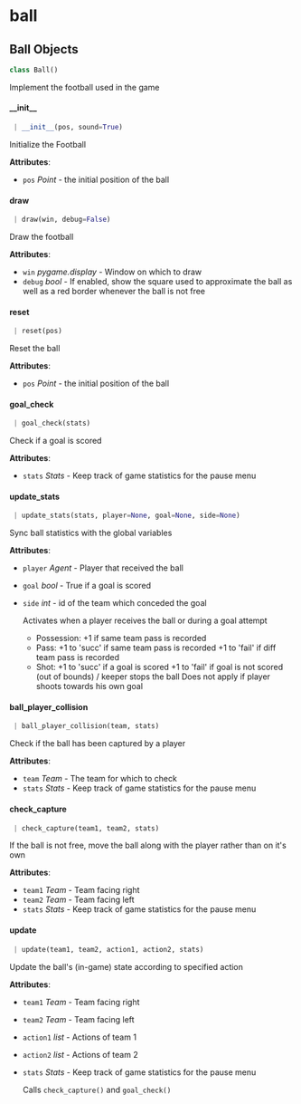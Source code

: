 <a name="ball"></a>
# ball

<a name="ball.Ball"></a>
## Ball Objects

```python
class Ball()
```

Implement the football used in the game

<a name="ball.Ball.__init__"></a>
#### \_\_init\_\_

```python
 | __init__(pos, sound=True)
```

Initialize the Football

**Attributes**:

- `pos` _Point_ - the initial position of the ball

<a name="ball.Ball.draw"></a>
#### draw

```python
 | draw(win, debug=False)
```

Draw the football

**Attributes**:

- `win` _pygame.display_ - Window on which to draw
- `debug` _bool_ - If enabled, show the square used to approximate the ball
  as well as a red border whenever the ball is not free

<a name="ball.Ball.reset"></a>
#### reset

```python
 | reset(pos)
```

Reset the ball

**Attributes**:

- `pos` _Point_ - the initial position of the ball

<a name="ball.Ball.goal_check"></a>
#### goal\_check

```python
 | goal_check(stats)
```

Check if a goal is scored

**Attributes**:

- `stats` _Stats_ - Keep track of game statistics for the pause menu

<a name="ball.Ball.update_stats"></a>
#### update\_stats

```python
 | update_stats(stats, player=None, goal=None, side=None)
```

Sync ball statistics with the global variables

**Attributes**:

- `player` _Agent_ - Player that received the ball
- `goal` _bool_ - True if a goal is scored
- `side` _int_ - id of the team which conceded the goal
  
  Activates when a player receives the ball or during a goal attempt
  
  - Possession: +1 if same team pass is recorded
  - Pass: +1 to 'succ' if same team pass is recorded
  +1 to 'fail' if diff team pass is recorded
  - Shot: +1 to 'succ' if a goal is scored
  +1 to 'fail' if goal is not scored (out of bounds) / keeper stops the ball
  Does not apply if player shoots towards his own goal

<a name="ball.Ball.ball_player_collision"></a>
#### ball\_player\_collision

```python
 | ball_player_collision(team, stats)
```

Check if the ball has been captured by a player

**Attributes**:

- `team` _Team_ - The team for which to check
- `stats` _Stats_ - Keep track of game statistics for the pause menu

<a name="ball.Ball.check_capture"></a>
#### check\_capture

```python
 | check_capture(team1, team2, stats)
```

If the ball is not free, move the ball along with the player rather than on it's own

**Attributes**:

- `team1` _Team_ - Team facing right
- `team2` _Team_ - Team facing left
- `stats` _Stats_ - Keep track of game statistics for the pause menu

<a name="ball.Ball.update"></a>
#### update

```python
 | update(team1, team2, action1, action2, stats)
```

Update the ball's (in-game) state according to specified action

**Attributes**:

- `team1` _Team_ - Team facing right
- `team2` _Team_ - Team facing left
- `action1` _list_ - Actions of team 1
- `action2` _list_ - Actions of team 2
- `stats` _Stats_ - Keep track of game statistics for the pause menu
  
  Calls ```check_capture()``` and ```goal_check()```


